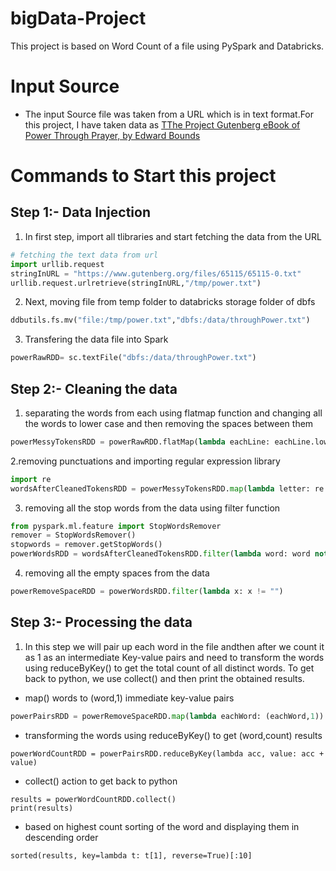 # bigData-Project
This project is based on Word Count of a file using PySpark and Databricks.

# Input Source
 * The input Source file was taken from a URL which is in text format.For this project, I have taken data as 
   [TThe Project Gutenberg eBook of Power Through Prayer, by Edward Bounds](https://www.gutenberg.org/files/65115/65115-0.txt)
   
# Commands to Start this project

## Step 1:- Data Injection
   1. In first step, import all tlibraries and start fetching the data from the URL
   ```python
# fetching the text data from url
import urllib.request 
stringInURL = "https://www.gutenberg.org/files/65115/65115-0.txt"
urllib.request.urlretrieve(stringInURL,"/tmp/power.txt")
```
2. Next, moving file from temp folder to databricks storage folder of dbfs

```python
ddbutils.fs.mv("file:/tmp/power.txt","dbfs:/data/throughPower.txt")
```
3. Transfering  the data file into Spark 
```python
powerRawRDD= sc.textFile("dbfs:/data/throughPower.txt")
````
## Step 2:- Cleaning the data
1. separating the words from each using flatmap function and changing all the words to lower case and then removing the spaces between them
```python
powerMessyTokensRDD = powerRawRDD.flatMap(lambda eachLine: eachLine.lower().strip().split(" "))
```
2.removing punctuations and importing regular expression library
```python
import re
wordsAfterCleanedTokensRDD = powerMessyTokensRDD.map(lambda letter: re.sub(r'[^A-Za-z]', '', letter))
```
3. removing all the stop words from the data using filter function
```python
from pyspark.ml.feature import StopWordsRemover
remover = StopWordsRemover()
stopwords = remover.getStopWords()
powerWordsRDD = wordsAfterCleanedTokensRDD.filter(lambda word: word not in stopwords)
```
4. removing all the empty spaces from the data
```python
powerRemoveSpaceRDD = powerWordsRDD.filter(lambda x: x != "")
```
## Step 3:- Processing the data
1.  In this step we will pair up each word in the  file andthen after we  count it as 1 as an intermediate Key-value pairs and need to transform the words using reduceByKey() to get the total count of all distinct words. To get back to python, we use collect() and then print the obtained results.
* map() words to (word,1) immediate key-value pairs
```python
powerPairsRDD = powerRemoveSpaceRDD.map(lambda eachWord: (eachWord,1))
```
* transforming the words using reduceByKey() to get (word,count) results
```pytho
powerWordCountRDD = powerPairsRDD.reduceByKey(lambda acc, value: acc + value)
```
* collect() action to get back to python
```pytho
results = powerWordCountRDD.collect()
print(results)
```
* based on highest count sorting of the word and displaying them in descending order
```pytho
sorted(results, key=lambda t: t[1], reverse=True)[:10]
```
